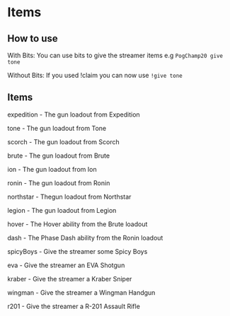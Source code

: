 # Items

## How to use
With Bits:
  You can use bits to give the streamer items e.g ``PogChamp20 give tone``

Without Bits:
  If you used !claim you can now use ``!give tone``

## Items
expedition - The gun loadout from Expedition

tone - The gun loadout from Tone

scorch - The gun loadout from Scorch

brute - The gun loadout from Brute

ion - The gun loadout from Ion

ronin - The gun loadout from Ronin

northstar - Thegun loadout from Northstar

legion - The gun loadout from Legion

hover - The Hover ability from the Brute loadout

dash - The Phase Dash ability from the Ronin loadout

spicyBoys - Give the streamer some Spicy Boys

eva - Give the streamer an EVA Shotgun

kraber - Give the streamer a Kraber Sniper

wingman - Give the streamer a Wingman Handgun

r201 - Give the streamer a R-201 Assault Rifle
